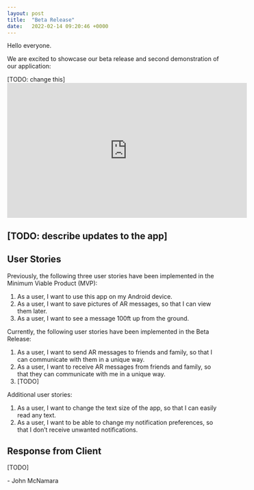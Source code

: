 ```yaml
---
layout: post
title:  "Beta Release"
date:   2022-02-14 09:20:46 +0000
---
```

Hello everyone.

We are excited to showcase our beta release and second demonstration of our application:

[TODO: change this] <iframe width="560" height="315" src="https://www.youtube.com/embed/lsZOr8O476I" title="YouTube video player" frameborder="0" allow="accelerometer; autoplay; clipboard-write; encrypted-media; gyroscope; picture-in-picture" allowfullscreen></iframe>

## [TODO: describe updates to the app] ##

## User Stories ##
Previously, the following three user stories have been implemented in the Minimum Viable Product (MVP):
 
1. As a user, I want to use this app on my Android device.
2. As a user, I want to save pictures of AR messages, so that I can view them later.
3. As a user, I want to see a message 100ft up from the ground.

Currently, the following user stories have been implemented in the Beta Release:

1. As a user, I want to send AR messages to friends and family, so that I can communicate with them in a unique way.
2. As a user, I want to receive AR messages from friends and family, so that they can communicate with me in a unique way.
3. [TODO]

Additional user stories:

1. As a user, I want to change the text size of the app, so that I can easily read any text.
3. As a user, I want to be able to change my notification preferences, so that I don’t receive unwanted notifications.

## Response from Client ##
[TODO]

\- John McNamara